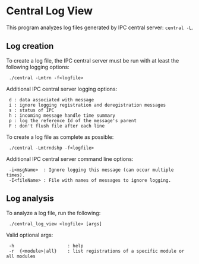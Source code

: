
# Central Log View

This program analyzes log files generated by IPC central server: `central -L`.

## Log creation

To create a log file, the IPC central server must be run with at least the following logging options:

```
 ./central -Lmtrn -f<logfile>
```

Additional IPC central server logging options:
```
 d : data associated with message
 i : ignore logging registration and deregistration messages
 s : status of IPC
 h : incoming message handle time summary
 p : log the reference Id of the message's parent
 F : don't flush file after each line

```

To create a log file as complete as possible:

```
 ./central -Lmtrndshp -f<logfile>
```

Additional IPC central server command line options:
```
 -i<msgName>  : Ignore logging this message (can occur multiple times).
 -I<fileName> : File with names of messages to ignore logging.
```

## Log analysis

To analyze a log file, run the following:

```
 ./central_log_view <logfile> [args]
```

Valid optional args:
```
 -h                    : help
 -r  {<module>|all}    : list registrations of a specific module or all modules
```
